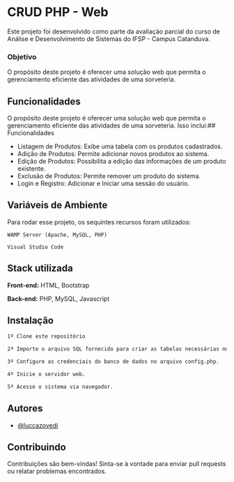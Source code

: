 # CRUD PHP - Web
Este projeto foi desenvolvido como parte da avaliação parcial do curso de Análise e Desenvolvimento de Sistemas do IFSP - Campus Catanduva. 

### Objetivo
O propósito deste projeto é oferecer uma solução web que permita o gerenciamento eficiente das atividades de uma sorveteria.

## Funcionalidades
O propósito deste projeto é oferecer uma solução web que permita o gerenciamento eficiente das atividades de uma sorveteria. Isso inclui:## Funcionalidades
- Listagem de Produtos: Exibe uma tabela com os produtos cadastrados.
- Adição de Produtos: Permite adicionar novos produtos ao sistema.
- Edição de Produtos: Possibilita a edição das informações de um produto existente.
- Exclusão de Produtos: Permite remover um produto do sistema.
- Login e Registro: Adicionar e Iniciar uma sessão do usuário.
## Variáveis de Ambiente
Para rodar esse projeto, os sequintes recursos foram utilizados:

`WAMP Server (Apache, MySQL, PHP)`

`Visual Studio Code`
## Stack utilizada

**Front-end:** HTML, Bootstrap

**Back-end:** PHP, MySQL, Javascript
## Instalação
```bash
1º Clone este repositório
```
```bash
2º Importe o arquivo SQL fornecido para criar as tabelas necessárias no banco de dados
```
```bash
3º Configure as credenciais do banco de dados no arquivo config.php.
```
```bash
4º Inicie o servidor web.
```
```bash
5º Acesse o sistema via navegador.
```
## Autores
- [@luccazovedi](https://www.instagram.com/luccazovedi)
## Contribuindo
Contribuições são bem-vindas! Sinta-se à vontade para enviar pull requests ou relatar problemas encontrados.
